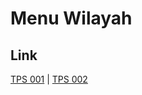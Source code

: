 # Menu Wilayah

## Link

[TPS 001](https://github.com/gigit-pemilu/pemilu-2024-17-bengkulu/tree/main/pileg-dpr/hitung-suara/sub/17-bengkulu/sub/07-lebong/sub/03-lebong-tengah/sub/2016-danau-liang/sub/001-tps)
 | 
[TPS 002](https://github.com/gigit-pemilu/pemilu-2024-17-bengkulu/tree/main/pileg-dpr/hitung-suara/sub/17-bengkulu/sub/07-lebong/sub/03-lebong-tengah/sub/2016-danau-liang/sub/002-tps)

